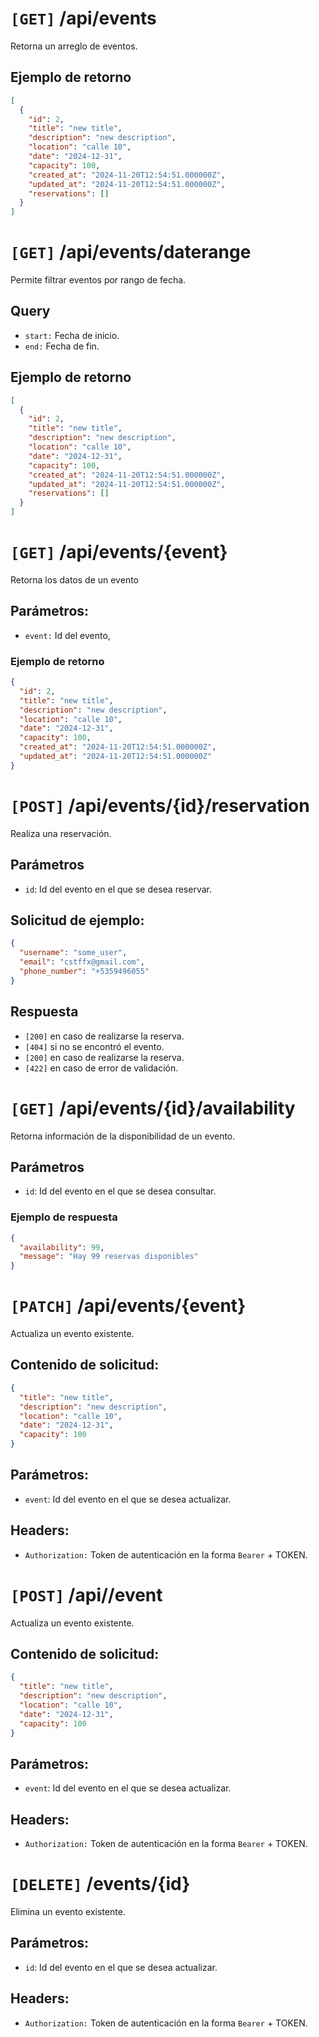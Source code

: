# ``[GET]`` /api/events

Retorna un arreglo de eventos.

## Ejemplo de retorno
```json
[
  {
    "id": 2,
    "title": "new title",
    "description": "new description",
    "location": "calle 10",
    "date": "2024-12-31",
    "capacity": 100,
    "created_at": "2024-11-20T12:54:51.000000Z",
    "updated_at": "2024-11-20T12:54:51.000000Z",
    "reservations": []
  }
]
```

# ``[GET]`` /api/events/daterange
Permite filtrar eventos por rango de fecha.

## Query
- ``start:`` Fecha de inicio.
- ``end:`` Fecha de fin.

## Ejemplo de retorno
```json 
[
  {
    "id": 2,
    "title": "new title",
    "description": "new description",
    "location": "calle 10",
    "date": "2024-12-31",
    "capacity": 100,
    "created_at": "2024-11-20T12:54:51.000000Z",
    "updated_at": "2024-11-20T12:54:51.000000Z",
    "reservations": []
  }
]
```

# ``[GET]`` /api/events/{event}
Retorna los datos de un evento

## Parámetros:
- ``event:`` Id del evento,

### Ejemplo de retorno

```json 
{
  "id": 2,
  "title": "new title",
  "description": "new description",
  "location": "calle 10",
  "date": "2024-12-31",
  "capacity": 100,
  "created_at": "2024-11-20T12:54:51.000000Z",
  "updated_at": "2024-11-20T12:54:51.000000Z"
}
```

# ``[POST]`` /api/events/{id}/reservation
Realiza una reservación.

## Parámetros
- ``id``: Id del evento en el que se desea reservar.

## Solicitud de ejemplo:
```json
{
  "username": "some_user",
  "email": "cstffx@gmail.com",
  "phone_number": "+5359496055"
}
```

## Respuesta
- ``[200]`` en caso de realizarse la reserva.
- ``[404]`` si no se encontró el evento.
- ``[200]`` en caso de realizarse la reserva.
- ``[422]`` en caso de error de validación.

# ``[GET]`` /api/events/{id}/availability
Retorna información de la disponibilidad de un evento.

## Parámetros
- ``id``: Id del evento en el que se desea consultar.

### Ejemplo de respuesta
```json
{
  "availability": 99,
  "message": "Hay 99 reservas disponibles"
}
```

# ``[PATCH]`` /api/events/{event}
Actualiza un evento existente.

## Contenido de solicitud:
```json
{
  "title": "new title",
  "description": "new description",
  "location": "calle 10",
  "date": "2024-12-31",
  "capacity": 100
}
```

## Parámetros:
- ``event``: Id del evento en el que se desea actualizar.

## Headers:
- ``Authorization:`` Token de autenticación en la forma ``Bearer`` + TOKEN.

# ``[POST]`` /api//event
Actualiza un evento existente.

## Contenido de solicitud:
```json
{
  "title": "new title",
  "description": "new description",
  "location": "calle 10",
  "date": "2024-12-31",
  "capacity": 100
}
```

## Parámetros:
- ``event``: Id del evento en el que se desea actualizar.

## Headers:
- ``Authorization:`` Token de autenticación en la forma ``Bearer`` + TOKEN.

# ``[DELETE]`` /events/{id}
Elimina un evento existente.

## Parámetros:
- ``id``: Id del evento en el que se desea actualizar.

## Headers:
- ``Authorization:`` Token de autenticación en la forma ``Bearer`` + TOKEN.
